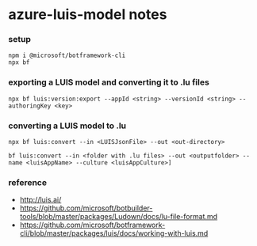 # azure-luis-model notes


### setup

```
npm i @microsoft/botframework-cli
npx bf
```

### exporting a LUIS model and converting it to .lu files
```
npx bf luis:version:export --appId <string> --versionId <string> --authoringKey <key>
```

### converting a LUIS model to .lu
```
npx bf luis:convert --in <LUISJsonFile> --out <out-directory>

bf luis:convert --in <folder with .lu files> --out <outputfolder> --name <luisAppName> --culture <luisAppCulture>]

```

### reference
- http://luis.ai/
- https://github.com/microsoft/botbuilder-tools/blob/master/packages/Ludown/docs/lu-file-format.md
- https://github.com/microsoft/botframework-cli/blob/master/packages/luis/docs/working-with-luis.md